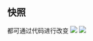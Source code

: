 ## 快照
都可通过代码进行改变
![](https://github.com/zhongjhATC/CircularProgressView/tree/master/gif/1.gif)
![](https://github.com/zhongjhATC/CircularProgressView/tree/master/gif/2.gif)